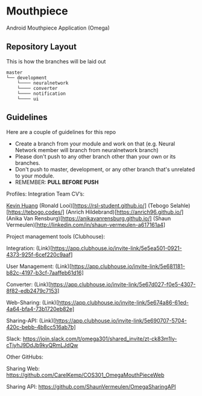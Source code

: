 # Mouthpiece
Android Mouthpiece Application (Omega)

## Repository Layout
This is how the branches will be laid out
```
master 
└── development
    └──── neuralnetwork
    └──── converter
    └──── notification
    └──── ui
```

## Guidelines
Here are a couple of guidelines for this repo
  - Create a branch from your module and work on that (e.g. Neural Network member will branch from neuralnetwork branch)
  - Please don't push to any other branch other than your own or its branches.
  - Don't push to master, development, or any other branch that's unrelated to your module.
  - REMEMBER: **PULL BEFORE PUSH**
  
  Profiles:
  Integration Team CV’s:

[Kevin Huang](https://kevin-d-h.github.io/)
(Ronald Looi)[https://rsl-student.github.io/]
(Tebogo Selahle)[https://tebogo.codes/]
(Anrich Hildebrand)[https://anrich96.github.io/]
(Anika Van Rensburg)[https://anikavanrensburg.github.io/]
(Shaun Vermeulen)[http://linkedin.com/in/shaun-vermeulen-a617161a4]


Project management tools (Clubhouse):

Integration:
(Link)[https://app.clubhouse.io/invite-link/5e5ea501-0921-4373-925f-6cef220c9aaf]

User Management:
(Link)[https://app.clubhouse.io/invite-link/5e681181-b82c-4197-b3cf-7aaffeb61d16]

Converter:
(Link)[https://app.clubhouse.io/invite-link/5e67d027-f0e5-4307-8f82-edb2479c7153]

Web-Sharing:
(Link)[https://app.clubhouse.io/invite-link/5e674a86-61ed-4a64-bfa4-73b1720eb82e]

Sharing-API:
(Link)[https://app.clubhouse.io/invite-link/5e690707-5704-420c-bebb-4b8cc516ab7b]


Slack:
https://join.slack.com/t/omega301/shared_invite/zt-ck83m1ly-cTjyhJ9DdJb9kyQRmLJdQw


Other GitHubs:

Sharing Web:
https://github.com/CarelKemp/COS301_OmegaMouthPieceWeb

Sharing API:
https://github.com/ShaunVermeulen/OmegaSharingAPI


